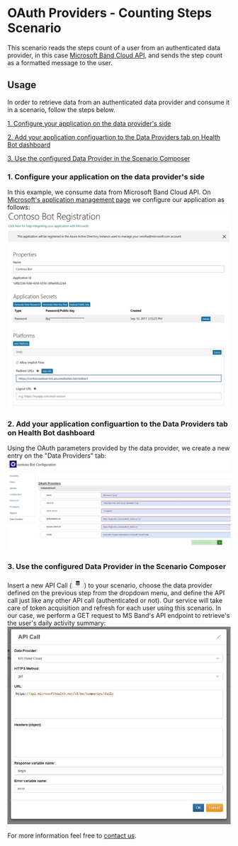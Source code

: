 # OAuth Providers - Counting Steps Scenario

This scenario reads the steps count of a user from an authenticated data provider, in this case [Microsoft Band Cloud API](https://developer.microsoftband.com/cloudAPI), and sends the step count as a formatted message to the user.

## Usage
In order to retrieve data from an authenticated data provider and consume it in a scenario, follow the steps below.

[1. Configure your application on the data provider's side](https://github.com/Microsoft/HealthBotSampleScenarios/blob/master/OAuth%20Providers/README.md#1-configure-your-application-on-the-data-providers-side)

[2. Add your application configuartion to the Data Providers tab on Health Bot dashboard](https://github.com/Microsoft/HealthBotSampleScenarios/blob/master/OAuth%20Providers/README.md#2-add-your-application-configuartion-to-the-data-providers-tab-on-health-bot-dashboard)

[3. Use the configured Data Provider in the Scenario Composer](https://github.com/Microsoft/HealthBotSampleScenarios/blob/master/OAuth%20Providers/README.md#3-use-the-configured-data-provider-in-the-scenario-composer)


### 1. Configure your application on the data provider's side
In this example, we consume data from Microsoft Band Cloud API. On [Microsoft's application management page](https://account.live.com/developers/applications) we configure our application as follows:
![](images/readme1.JPG "Application configuration")

### 2. Add your application configuartion to the Data Providers tab on Health Bot dashboard
Using the OAuth parameters provided by the data provider, we create a new entry on the "Data Providers" tab:
![](images/readme2.JPG "Data Provider configuration")

### 3. Use the configured Data Provider in the Scenario Composer
Insert a new API Call (![](images/readme3.JPG "Insert API Call")) to your scenario, choose the data provider defined on the previous step from the dropdown menu, and define the API call just like any other API call (authenticated or not). Our service will take care of token acquisition and refresh for each user using this scenario. 
In our case, we perform a GET request to MS Band's API endpoint to retrieve's the user's daily activity summary:
![](images/readme4.JPG "API Call configuration")




For more information feel free to [contact us](mailto:HealthBotDRI@microsoft.com).

